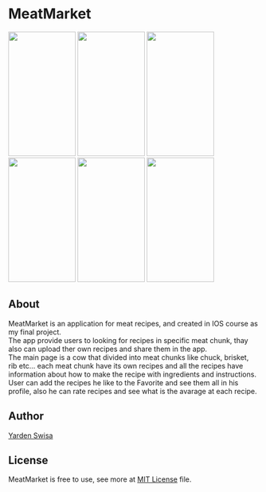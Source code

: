 # MeatMarket
<img src="https://user-images.githubusercontent.com/43992000/89621963-ef535300-d89a-11ea-8fef-d32abec5c4bb.png" height="250" width="135"> <img src="https://user-images.githubusercontent.com/43992000/89623431-40fcdd00-d89d-11ea-8d51-4226135c93fb.png" height="250" width="135"> <img src="https://user-images.githubusercontent.com/43992000/89624297-b0bf9780-d89e-11ea-9389-9893344887cd.png" height="250" width="135"> <img src="https://user-images.githubusercontent.com/43992000/89622077-1dd12e00-d89b-11ea-8033-5e1e82a32c43.png" height="250" width="135"> <img src="https://user-images.githubusercontent.com/43992000/89622257-7274a900-d89b-11ea-830e-8c4aef0fbba3.png" height="250" width="135"> <img src="https://user-images.githubusercontent.com/43992000/89622347-96d08580-d89b-11ea-8849-d3d15e4ef6e4.png" height="250" width="135">

## About 
MeatMarket is an application for meat recipes, and created in IOS course as my final project. <br>
The app provide users to looking for recipes in specific meat chunk, thay also can upload ther own recipes and share them in the app.<br>
The main page is a cow that divided into meat chunks like chuck, brisket, rib etc... each meat chunk have its own recipes and all the recipes have information about how to make the recipe with ingredients and instructions.<br>
User can add the recipes he like to the Favorite and see them all in his profile, also he can rate recipes and see what is the avarage at each recipe.

## Author
[Yarden Swisa](https://github.com/YardenSwisa)

## License
MeatMarket is free to use, see more at [MIT License](https://github.com/YardenSwisa/MeatMarket/blob/master/LICENSE) file.  
